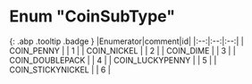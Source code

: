 # Enum "CoinSubType"
[ ](#){: .abp .tooltip .badge }
|Enumerator|comment|id|
|:--:|:--:|:--:|
| COIN_PENNY |  | 1 |
| COIN_NICKEL |  | 2 |
| COIN_DIME |  | 3 |
| COIN_DOUBLEPACK |  | 4 |
| COIN_LUCKYPENNY |  | 5 |
| COIN_STICKYNICKEL |  | 6 |